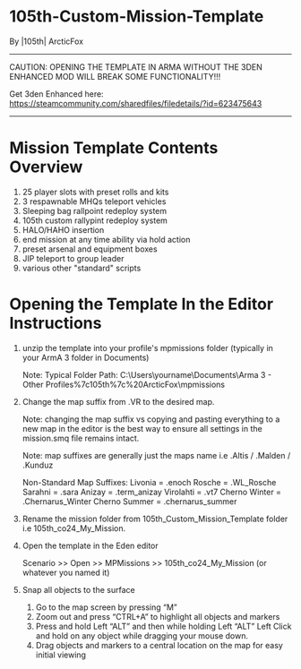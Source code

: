 # 105th-Custom-Mission-Template

By |105th| ArcticFox


**********************************************************************
CAUTION: OPENING THE TEMPLATE IN ARMA WITHOUT THE 3DEN ENHANCED MOD WILL
BREAK SOME FUNCTIONALITY!!!

Get 3den Enhanced here: https://steamcommunity.com/sharedfiles/filedetails/?id=623475643
**********************************************************************

     
# Mission Template Contents Overview

   1. 25 player slots with preset rolls and kits
   2. 3 respawnable MHQs teleport vehicles
   3. Sleeping bag rallpoint redeploy system
   4. 105th custom rallypint redeploy system
   5. HALO/HAHO insertion
   6. end mission at any time ability via hold action
   7. preset arsenal and equipment boxes
   8. JIP teleport to group leader
   9. various other "standard" scripts


# Opening the Template In the Editor Instructions

   1. unzip the template into your profile's mpmissions folder (typically in your
   ArmA 3 folder in Documents)

      Note: Typical Folder Path: C:\Users\yourname\Documents\Arma 3 - Other
      Profiles\%7c105th%7c%20ArcticFox\mpmissions

   2. Change the map suffix from .VR to the desired map.

      Note: changing the map suffix vs copying and pasting everything to a new map
      in the editor is the best way to ensure all settings in the mission.smq file
      remains intact.

      Note: map suffixes are generally just the maps name i.e .Altis / .Malden /
      .Kunduz

      Non-Standard Map Suffixes:
      Livonia = .enoch
      Rosche = .WL_Rosche
      Sarahni = .sara
      Anizay = .term_anizay
      Virolahti = .vt7
      Cherno Winter = .Chernarus_Winter
      Cherno Summer = .chernarus_summer

   4. Rename the mission folder from 105th_Custom_Mission_Template folder i.e 105th_co24_My_Mission.
      
   5. Open the template in the Eden editor
      
      Scenario >> Open >> MPMissions >> 105th_co24_My_Mission (or whatever you named it)

   6. Snap all objects to the surface

      1. Go to the map screen by pressing “M”
      2. Zoom out and press “CTRL+A” to highlight all objects and markers
      3. Press and hold Left “ALT” and then while holding Left “ALT” Left Click
      and hold on any object while dragging your mouse down.
      4. Drag objects and markers to a central location on the map for easy initial
      viewing

    

    

   


